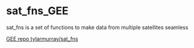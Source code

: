 # sat_fns_GEE
sat_fns is a set of functions to make data from multiple satellites seamless

[GEE repo tylarmurray/sat_fns](https://code.earthengine.google.com/?accept_repo=users/tylarmurray/sat_fns)
